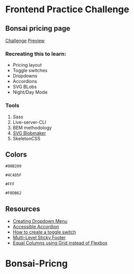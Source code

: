 # Frontend Practice Challenge
## Bonsai pricing page
[Challenge](https://www.frontendpractice.com/projects/bonsai)
[Preview](https://www.hellobonsai.com/pricing)


### Recreating this to learn:
- Pricing layout
- Toggle switches
- Dropdowns
- Accordions
- SVG BLobs
- Night/Day Mode

### Tools
1. Sass
2. Live-server-CLI
3. BEM methodology
4. [SVG Blobmaker](https://www.blobmaker.app)
5. SkeletonCSS

## Colors

`#00B289`

`#4C4D5F`

`#FFF`

`#F8DB62`

## Resources
- [Creating Dropdown Menu](https://www.w3schools.com/howto/howto_css_dropdown_navbar.asp)
- [Accessible Accordion](https://www.scottohara.me/blog/2017/10/25/accordion-release.html)
- [How to create a toggle switch](https://www.w3schools.com/howto/howto_css_switch.asp)
- [Multi-Level Sticky Footer](https://webdesign.tutsplus.com/tutorials/how-to-build-a-responsive-multi-level-sticky-footer-with-flexbox--cms-33341)
- [Equal Columns using Grid instead of Flexbox](https://css-tricks.com/equal-columns-with-flexbox-its-more-complicated-than-you-might-think/)
# Bonsai-Pricng
